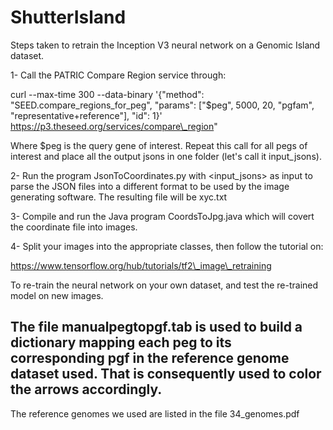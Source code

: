 # ShutterIsland

Steps taken to retrain the Inception V3 neural network on a Genomic Island dataset. 

1- Call the PATRIC Compare Region service through: 

curl --max-time 300 --data-binary '{\"method\": \"SEED.compare\_regions\_for\_peg\", \"params\": [\"$peg\", 5000, 20, \"pgfam\", \"representative+reference\"], \"id\": 1}' https://p3.theseed.org/services/compare\_region"

Where $peg is the query gene of interest. Repeat this call for all pegs of interest and place all the output jsons in one folder (let's call it input\_jsons). 

2- Run the program JsonToCoordinates.py with <input\_jsons> as input to parse the JSON files into a different format to be used by the image generating software. The resulting file will be xyc.txt

3- Compile and run the Java program CoordsToJpg.java which will covert the coordinate file into images. 

4- Split your images into the appropriate classes, then follow the tutorial on:

https://www.tensorflow.org/hub/tutorials/tf2\_image\_retraining

To re-train the neural network on your own dataset, and test the re-trained model on new images.

The file manualpegtopgf.tab is used to build a dictionary mapping each peg to its corresponding pgf in the reference genome dataset used. That is consequently used to color the arrows accordingly. 
-- 

The reference genomes we used are listed in the file 34\_genomes.pdf

